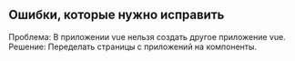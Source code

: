 ## Ошибки, которые нужно исправить

Проблема: В приложении vue нельзя создать другое приложение vue.
Решение: Переделать страницы с приложений на компоненты.

